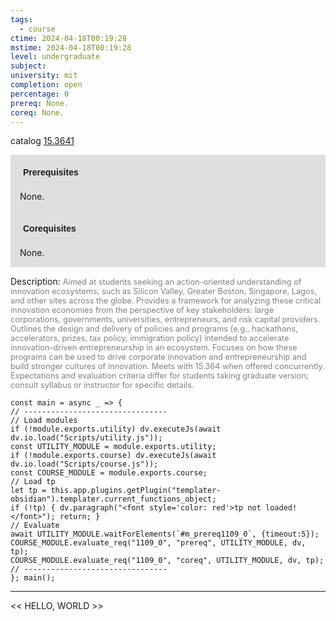 ```yaml
---
tags:
  - course
ctime: 2024-04-18T00:19:28
mstime: 2024-04-18T00:19:28
level: undergraduate
subject: 
university: mit
completion: open
percentage: 0
prereq: None.
coreq: None.
---
```


catalog [15.3641](http://student.mit.edu/catalog/m15b.html#15.3641)

<span style="display: block; padding: 15px; background-color: rgb(100, 100, 100, 0.2);"><font id="m_prereq1109_0" style="display: block; font-family: Arial, sans-serif; font-weight: bold; padding: 5px">Prerequisites</font><br><span id="prereq1109_0">None.</span></span>
<span style="display: block; padding: 15px; background-color: rgb(100, 100, 100, 0.2);"><font id="m_coreq1109_0" style="display: block; font-family: Arial, sans-serif; font-weight: bold; padding: 5px">Corequisites</font><br><span id="coreq1109_0">None.</span></span>

<font style="">Description:</font>
<font style="color: grey; font-size: 0.8rem;">Aimed at students seeking an action-oriented understanding of innovation ecosystems, such as Silicon Valley, Greater Boston, Singapore, Lagos, and other sites across the globe. Provides a framework for analyzing these critical innovation economies from the perspective of key stakeholders: large corporations, governments, universities, entrepreneurs, and risk capital providers. Outlines the design and delivery of policies and programs (e.g., hackathons, accelerators, prizes, tax policy, immigration policy) intended to accelerate innovation-driven entrepreneurship in an ecosystem. Focuses on how these programs can be used to drive corporate innovation and entrepreneurship and build stronger cultures of innovation. Meets with 15.364 when offered concurrently. Expectations and evaluation criteria differ for students taking graduate version; consult syllabus or instructor for specific details.</font>

```dataviewjs
const main = async _ => {
// --------------------------------
// Load modules
if (!module.exports.utility) dv.executeJs(await dv.io.load("Scripts/utility.js"));
const UTILITY_MODULE = module.exports.utility;
if (!module.exports.course) dv.executeJs(await dv.io.load("Scripts/course.js"));
const COURSE_MODULE = module.exports.course;
// Load tp
let tp = this.app.plugins.getPlugin("templater-obsidian").templater.current_functions_object;
if (!tp) { dv.paragraph("<font style='color: red'>tp not loaded!</font>"); return; }
// Evaluate
await UTILITY_MODULE.waitForElements(`#m_prereq1109_0`, {timeout:5});
COURSE_MODULE.evaluate_req("1109_0", "prereq", UTILITY_MODULE, dv, tp);
COURSE_MODULE.evaluate_req("1109_0", "coreq", UTILITY_MODULE, dv, tp);
// --------------------------------
}; main();
```

---

<< HELLO, WORLD >>
